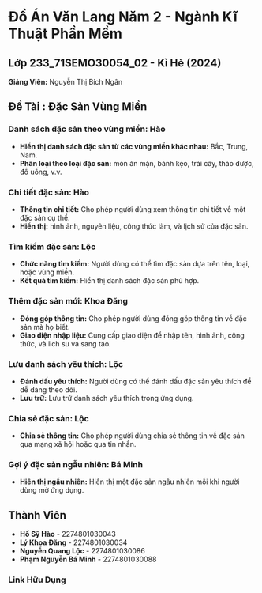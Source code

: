 # Đồ Án Văn Lang Năm 2 - Ngành Kĩ Thuật Phần Mềm

## Lớp 233_71SEMO30054_02 - Kì Hè (2024)

**Giảng Viên:** Nguyễn Thị Bích Ngân

## Đề Tài : Đặc Sản Vùng Miền

### Danh sách đặc sản theo vùng miền: Hào
- **Hiển thị danh sách đặc sản từ các vùng miền khác nhau:** Bắc, Trung, Nam.
- **Phân loại theo loại đặc sản:** món ăn mặn, bánh kẹo, trái cây, thảo dược, đồ uống, v.v.

### Chi tiết đặc sản: Hào
- **Thông tin chi tiết:** Cho phép người dùng xem thông tin chi tiết về một đặc sản cụ thể.
- **Hiển thị:** hình ảnh, nguyên liệu, công thức làm, và lịch sử của đặc sản.

### Tìm kiếm đặc sản: Lộc
- **Chức năng tìm kiếm:** Người dùng có thể tìm đặc sản dựa trên tên, loại, hoặc vùng miền.
- **Kết quả tìm kiếm:** Hiển thị danh sách đặc sản phù hợp.

### Thêm đặc sản mới: Khoa Đăng
- **Đóng góp thông tin:** Cho phép người dùng đóng góp thông tin về đặc sản mà họ biết.
- **Giao diện nhập liệu:** Cung cấp giao diện để nhập tên, hình ảnh, công thức, và lich su va sang tao.

### Lưu danh sách yêu thích: Lộc
- **Đánh dấu yêu thích:** Người dùng có thể đánh dấu đặc sản yêu thích để dễ dàng theo dõi.
- **Lưu trữ:** Lưu trữ danh sách yêu thích trong ứng dụng.

### Chia sẻ đặc sản: Lộc
- **Chia sẻ thông tin:** Cho phép người dùng chia sẻ thông tin về đặc sản qua mạng xã hội hoặc qua tin nhắn.

### Gợi ý đặc sản ngẫu nhiên: Bá Minh
- **Hiển thị ngẫu nhiên:** Hiển thị một đặc sản ngẫu nhiên mỗi khi người dùng mở ứng dụng.

## Thành Viên
- **Hồ Sỹ Hào** - 2274801030043
- **Lý Khoa Đăng** - 2274801030034
- **Nguyễn Quang Lộc** - 2274801030086
- **Phạm Nguyễn Bá Minh** - 2274801030088
### Link Hữu Dụng

